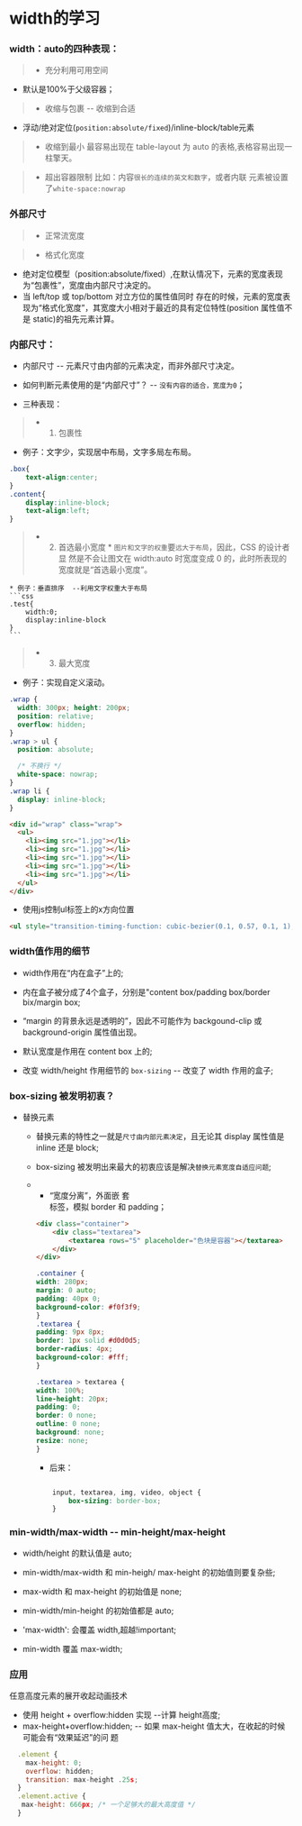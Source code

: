 # width的学习

### width：auto的四种表现：
>- 充分利用可用空间
* 默认是100%于父级容器；

>- 收缩与包裹  -- 收缩到合适
* 浮动/绝对定位(`position:absolute/fixed`)/inline-block/table元素

>- 收缩到最小
最容易出现在 table-layout 为 auto 的表格,表格容易出现一柱擎天。

>- 超出容器限制
比如：内容`很长的连续的英文和数字`，或者内联 元素被设置了`white-space:nowrap`

### 外部尺寸
>- 正常流宽度

>- 格式化宽度
* 绝对定位模型（position:absolute/fixed）,在默认情况下，元素的宽度表现为“包裹性”，宽度由内部尺寸决定的。
* 当 left/top 或 top/bottom 对立方位的属性值同时 存在的时候，元素的宽度表现为“格式化宽度”，其宽度大小相对于最近的具有定位特性(position 属性值不是 static)的祖先元素计算。

### 内部尺寸：
* 内部尺寸 -- 元素尺寸由内部的元素决定，而非外部尺寸决定。
* 如何判断元素使用的是“内部尺寸”？ -- `没有内容的适合，宽度为0`；

* 三种表现：
>- 1. 包裹性
* 例子：文字少，实现居中布局，文字多局左布局。
```css
.box{
    text-align:center;
}
.content{
    display:inline-block;
    text-align:left;
}
```
>- 2. 首选最小宽度
    * `图片和文字的权重`要`远大于布局`，因此，CSS 的设计者显 然是不会让图文在 width:auto 时宽度变成 0 的，此时所表现的宽度就是“首选最小宽度”。

    * 例子：垂直排序  --利用文字权重大于布局
    ```css 
    .test{
        width:0;
        display:inline-block
    }
    ```
>- 3. 最大宽度
* 例子：实现自定义滚动。
```css
.wrap {
  width: 300px; height: 200px;
  position: relative;
  overflow: hidden;
}
.wrap > ul {
  position: absolute;

  /* 不换行 */
  white-space: nowrap;
}
.wrap li {
  display: inline-block;
}
```

```html
<div id="wrap" class="wrap">
  <ul>
    <li><img src="1.jpg"></li>
    <li><img src="1.jpg"></li>
    <li><img src="1.jpg"></li>
    <li><img src="1.jpg"></li>
    <li><img src="1.jpg"></li>
  </ul>
</div>
```
* 使用js控制ul标签上的x方向位置
```html
<ul style="transition-timing-function: cubic-bezier(0.1, 0.57, 0.1, 1); transition-duration: 0ms; transform: translate(-474px, 0px) translateZ(0px);" ></ul>
```


### width值作用的细节

* width作用在“内在盒子”上的;
* 内在盒子被分成了4个盒子，分别是"content box/padding box/border bix/margin box;

* “margin 的背景永远是透明的”，因此不可能作为 backgound-clip 或 background-origin 属性值出现。
* 默认宽度是作用在 content box 上的;

* 改变 width/height 作用细节的 `box-sizing` -- 改变了 width 作用的盒子;


### box-sizing 被发明初衷？
* 替换元素
    * 替换元素的特性之一就是`尺寸由内部元素决定`，且无论其 display 属性值是 inline 还是 block;
    * box-sizing 被发明出来最大的初衷应该是解决`替换元素宽度自适应问题`;
    * <!-- 以前解决方法： -->
        * “宽度分离”，外面嵌 套<div>标签，模拟 border 和 padding；
        ```html
        <div class="container">
            <div class="textarea">
                <textarea rows="5" placeholder="色块是容器"></textarea>
            </div>
        </div>
        ```

        ```css
        .container {
        width: 280px;
        margin: 0 auto;
        padding: 40px 0;
        background-color: #f0f3f9;
        }
        .textarea {
        padding: 9px 8px;
        border: 1px solid #d0d0d5;
        border-radius: 4px;
        background-color: #fff;  
        }

        .textarea > textarea {
        width: 100%;
        line-height: 20px;
        padding: 0;
        border: 0 none;
        outline: 0 none;
        background: none;
        resize: none;
        }
        ```
        
        * 后来：
        ```css

            input, textarea, img, video, object {
                box-sizing: border-box;
            }
        ```

### min-width/max-width  -- min-height/max-height

  * width/height 的默认值是 auto;
  * min-width/max-width 和 min-heigh/ max-height 的初始值则要复杂些;
  * max-width 和 max-height 的初始值是 none;
  *  min-width/min-height 的初始值都是 auto;

  * 'max-width': 会覆盖 width,超越!important;
  * min-width 覆盖 max-width;


  ### 应用
  任意高度元素的展开收起动画技术
  * 使用 height + overflow:hidden 实现  --计算 height高度;
  *  max-height+overflow:hidden;  -- 如果 max-height 值太大，在收起的时候可能会有“效果延迟”的问 题
  ```js
    .element {
      max-height: 0;
      overflow: hidden;
      transition: max-height .25s;
    }
    .element.active {
     max-height: 666px; /* 一个足够大的最大高度值 */ 
    }
  ```

